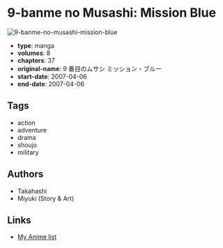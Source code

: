 # 9-banme no Musashi: Mission Blue

![9-banme-no-musashi-mission-blue](https://cdn.myanimelist.net/images/manga/1/147773.jpg)

-   **type**: manga
-   **volumes**: 8
-   **chapters**: 37
-   **original-name**: 9 番目のムサシ ミッション・ブルー
-   **start-date**: 2007-04-06
-   **end-date**: 2007-04-06

## Tags

-   action
-   adventure
-   drama
-   shoujo
-   military

## Authors

-   Takahashi
-   Miyuki (Story & Art)

## Links

-   [My Anime list](https://myanimelist.net/manga/82821/9-banme_no_Musashi__Mission_Blue)
